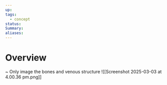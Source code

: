 ```yaml
---
up: 
tags:
  - concept
status: 
Summary:
aliases:
---
```

# Overview
~
Only image the bones and venous structure
![[Screenshot 2025-03-03 at 4.00.36 pm.png]]
